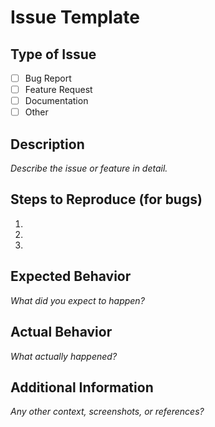 # Issue Template

## Type of Issue
- [ ] Bug Report
- [ ] Feature Request
- [ ] Documentation
- [ ] Other

## Description

_Describe the issue or feature in detail._

## Steps to Reproduce (for bugs)
1. 
2. 
3. 

## Expected Behavior

_What did you expect to happen?_

## Actual Behavior

_What actually happened?_

## Additional Information

_Any other context, screenshots, or references?_ 